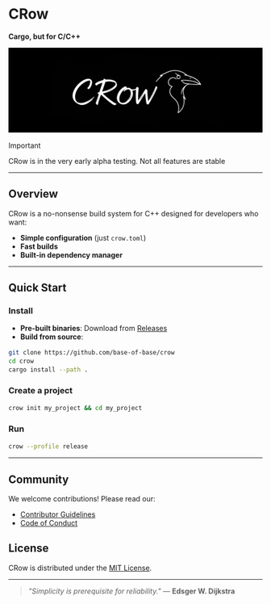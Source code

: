 # CRow

**Cargo, but for C/C++**

![CRow Logo](assets/crow_logo.png)

> [!IMPORTANT]
> CRow is in the very early alpha testing. Not all features are stable

---

## Overview

CRow is a no-nonsense build system for C++ designed for developers who want:
- **Simple configuration** (just `crow.toml`)
- **Fast builds**
- **Built-in dependency manager**

---

## Quick Start

### Install
- **Pre-built binaries**: Download from [Releases](https://github.com/base-of-base/crow/releases)
- **Build from source**:
```bash
git clone https://github.com/base-of-base/crow
cd crow
cargo install --path .
```

### Create a project
```bash
crow init my_project && cd my_project
```

### Run
```bash
crow --profile release
```

---

## Community

We welcome contributions! Please read our:
- [Contributor Guidelines](CONTRIBUTING.md)
- [Code of Conduct](CODE_OF_CONDUCT.md)

## License

CRow is distributed under the [MIT License](LICENSE).

---

> *"Simplicity is prerequisite for reliability."* — **Edsger W. Dijkstra**